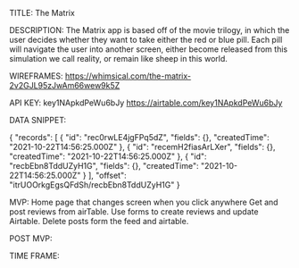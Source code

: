 TITLE: The Matrix

DESCRIPTION: The Matrix app is based off of the movie trilogy, in which the user decides whether they want to take either the red or blue pill. Each pill will navigate the user into another screen, either become released from this simulation we call reality, or remain like sheep in this world.

WIREFRAMES:
https://whimsical.com/the-matrix-2v2GJL95zJwAm66wew9k5Z



API KEY: 
key1NApkdPeWu6bJy 
https://airtable.com/key1NApkdPeWu6bJy


DATA SNIPPET:

{
    "records": [
        {
            "id": "rec0rwLE4jgFPq5dZ",
            "fields": {},
            "createdTime": "2021-10-22T14:56:25.000Z"
        },
        {
            "id": "recemH2fiasArLXer",
            "fields": {},
            "createdTime": "2021-10-22T14:56:25.000Z"
        },
        {
            "id": "recbEbn8TddUZyH1G",
            "fields": {},
            "createdTime": "2021-10-22T14:56:25.000Z"
        }
    ],
    "offset": "itrUOOrkgEgsQFdSh/recbEbn8TddUZyH1G"
}




MVP:
Home page that changes screen when you click anywhere
Get and post reviews from airTable.
Use forms to create reviews and update Airtable.
Delete posts form the feed and airtable.

POST MVP:


TIME FRAME:

